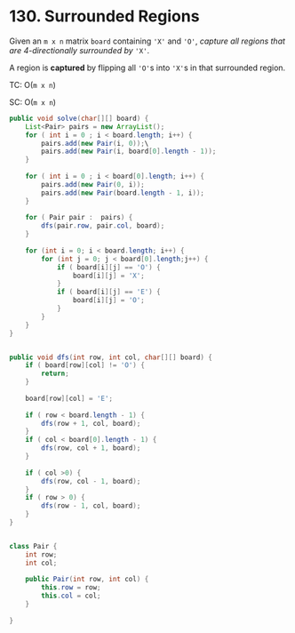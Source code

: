 # 130. Surrounded Regions

Given an `m x n` matrix `board` containing `'X'` and `'O'`, _capture all regions that are 4-directionally surrounded by_ `'X'`.

A region is **captured** by flipping all `'O'`s into `'X'`s in that surrounded region.



TC: O(`m x n`)

SC:  O(`m x n`)

```java
public void solve(char[][] board) {
    List<Pair> pairs = new ArrayList();
    for ( int i = 0 ; i < board.length; i++) {
        pairs.add(new Pair(i, 0));\
        pairs.add(new Pair(i, board[0].length - 1));
    }
    
    for ( int i = 0 ; i < board[0].length; i++) {
        pairs.add(new Pair(0, i));
        pairs.add(new Pair(board.length - 1, i));
    }
    
    for ( Pair pair :  pairs) {
        dfs(pair.row, pair.col, board);
    }
    
    for (int i = 0; i < board.length; i++) {
        for (int j = 0; j < board[0].length;j++) {
            if ( board[i][j] == 'O') {
                board[i][j] = 'X';
            }
            if ( board[i][j] == 'E') {
                board[i][j] = 'O';
            }
        }
    }
}


public void dfs(int row, int col, char[][] board) {
    if ( board[row][col] != 'O') {
        return;
    }
    
    board[row][col] = 'E';
    
    if ( row < board.length - 1) {
        dfs(row + 1, col, board);
    }
    if ( col < board[0].length - 1) {
        dfs(row, col + 1, board);
    }
    
    if ( col >0) {
        dfs(row, col - 1, board);
    }
    if ( row > 0) {
        dfs(row - 1, col, board);
    }
}


class Pair {
    int row;
    int col;
    
    public Pair(int row, int col) {
        this.row = row;
        this.col = col;
    }
    
}
```
